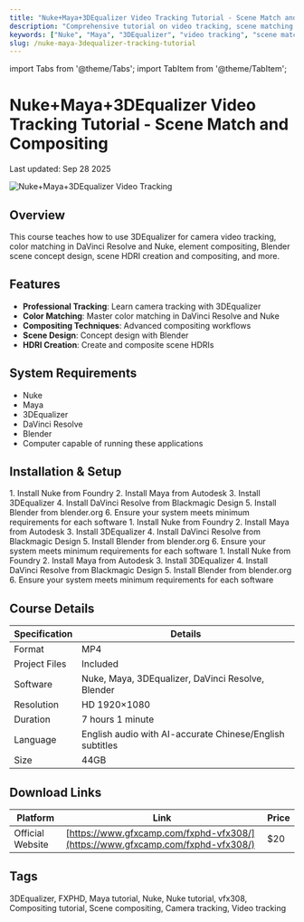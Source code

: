 ```yaml
---
title: "Nuke+Maya+3DEqualizer Video Tracking Tutorial - Scene Match and Compositing"
description: "Comprehensive tutorial on video tracking, scene matching and compositing using Nuke, Maya, 3DEqualizer, DaVinci Resolve and Blender"
keywords: ["Nuke", "Maya", "3DEqualizer", "video tracking", "scene matching", "compositing", "VFX", "camera tracking"]
slug: /nuke-maya-3dequalizer-tracking-tutorial
---
```


import Tabs from '@theme/Tabs';
import TabItem from '@theme/TabItem';

# Nuke+Maya+3DEqualizer Video Tracking Tutorial - Scene Match and Compositing

Last updated: Sep 28 2025

![Nuke+Maya+3DEqualizer Video Tracking](https://www.gfxcamp.com/wp-content/uploads/2025/09/FXPHD-VFX308.jpg)

## Overview

This course teaches how to use 3DEqualizer for camera video tracking, color matching in DaVinci Resolve and Nuke, element compositing, Blender scene concept design, scene HDRI creation and compositing, and more.

## Features

- **Professional Tracking**: Learn camera tracking with 3DEqualizer
- **Color Matching**: Master color matching in DaVinci Resolve and Nuke
- **Compositing Techniques**: Advanced compositing workflows
- **Scene Design**: Concept design with Blender
- **HDRI Creation**: Create and composite scene HDRIs

## System Requirements

- Nuke
- Maya
- 3DEqualizer
- DaVinci Resolve
- Blender
- Computer capable of running these applications

## Installation & Setup

<Tabs>
<TabItem value="windows" label="Windows">
1. Install Nuke from Foundry
2. Install Maya from Autodesk
3. Install 3DEqualizer
4. Install DaVinci Resolve from Blackmagic Design
5. Install Blender from blender.org
6. Ensure your system meets minimum requirements for each software
</TabItem>
<TabItem value="macos" label="macOS">
1. Install Nuke from Foundry
2. Install Maya from Autodesk
3. Install 3DEqualizer
4. Install DaVinci Resolve from Blackmagic Design
5. Install Blender from blender.org
6. Ensure your system meets minimum requirements for each software
</TabItem>
<TabItem value="linux" label="Linux">
1. Install Nuke from Foundry
2. Install Maya from Autodesk
3. Install 3DEqualizer
4. Install DaVinci Resolve from Blackmagic Design
5. Install Blender from blender.org
6. Ensure your system meets minimum requirements for each software
</TabItem>
</Tabs>

## Course Details

| Specification | Details |
|---------------|---------|
| Format | MP4 |
| Project Files | Included |
| Software | Nuke, Maya, 3DEqualizer, DaVinci Resolve, Blender |
| Resolution | HD 1920×1080 |
| Duration | 7 hours 1 minute |
| Language | English audio with AI-accurate Chinese/English subtitles |
| Size | 44GB |

## Download Links

| Platform | Link | Price |
|----------|------|-------|
| Official Website | [https://www.gfxcamp.com/fxphd-vfx308/](https://www.gfxcamp.com/fxphd-vfx308/) | $20 |

## Tags

3DEqualizer, FXPHD, Maya tutorial, Nuke, Nuke tutorial, vfx308, Compositing tutorial, Scene compositing, Camera tracking, Video tracking
